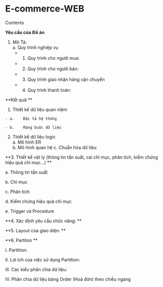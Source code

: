 # E-commerce-WEB

Contents

**Yêu cầu của Đồ án**
1.	Mô Tả:	
  a.	Quy trình nghiệp vụ	
    - 1)	Quy trình cho người mua:	
    - 2)  Quy trình cho người bán:	
    - 3)	Quy trình giao nhận hàng vận chuyển	
    - 4)	Quy trình thanh toán:	

**Kết quả	**
  1.	Thiết kế dữ liệu quan niệm	
  
    - a.	Đặc tả hệ thống
    
    - b.	Ràng buộc dữ liệu	
    
  2.	Thiết kế dữ liệu logic	
    a.	Mô hình ER	
    b.	Mô hình quan hệ	
    c.	Chuẩn hóa dữ liệu:	

**3.	Thiết kế vật lý (thông tin tần suất, cài chỉ mục, phân tích, kiểm chứng hiệu quả chỉ mục…)	**

  a.	Thông tin tần suất	

  b.	Chỉ mục	

  c.	Phân tích	

  d.	Kiểm chứng hiệu quả chỉ mục	

  e.	Trigger và Procedure	

**4.	Xác định yêu cầu chức năng:	**

**5.	Layout của giao diện:	**

**6.	Partiton	**

I.	Partition:

II.	Lợi ích của việc sử dụng Partition:	

III.	Các kiểu phân chia dữ liệu:

IV.	Phân chia dữ liệu bảng Order (Hoá đơn) theo chiều ngang	
